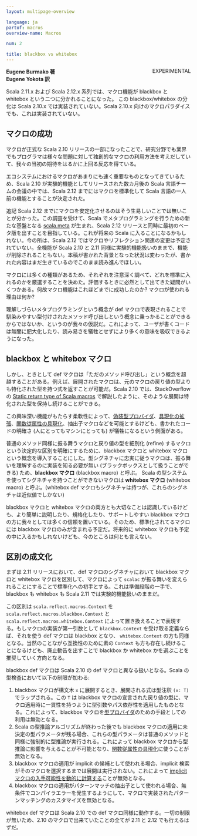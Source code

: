 ```yaml
---
layout: multipage-overview

language: ja
partof: macros
overview-name: Macros

num: 2

title: blackbox vs whitebox
---
```

<span class="tag" style="float: right;">EXPERIMENTAL</span>

**Eugene Burmako 著**<br>
**Eugene Yokota 訳**

Scala 2.11.x および Scala 2.12.x 系列では、マクロ機能が blackbox と whitebox という二つに分かれることになった。
この blackbox/whitebox の分化は Scala 2.10.x では実装されていない。Scala 2.10.x 向けのマクロパラダイスでも、これは実装されていない。

## マクロの成功

マクロが正式な Scala 2.10 リリースの一部になったことで、研究分野でも業界でもプログラマは様々な問題に対して独創的なマクロの利用方法を考えだしていて、我々の当初の期待をはるかに上回る反応を得ている。

エコシステムにおけるマクロがあまりにも速く重要なものとなってきているため、Scala 2.10 が実験的機能としてリリースされた数カ月後の Scala 言語チームの会議の中では、Scala 2.12 までにはマクロを標準化して Scala 言語の一人前の機能とすることが決定された。

<span class="label success">追記</span> Scala 2.12 までにマクロを安定化させるのはそう生易しいことでは無いことが分かった。この調査を受けて、Scala でメタプログラミングを行うための新たな基盤となる [scala.meta](https://scalameta.org) が生まれ、Scala 2.12 リリースと同時に最初のベータ版を出すことを目指している。これが将来の Scala に入ることになるかもしれない。今の所は、Scala 2.12 ではマクロやリフレクション関連の変更は予定されていない。全機能が Scala 2.10 と 2.11 同様に実験的機能扱いのままで、機能が削除されることもない。本稿が書かれた背景となった状況は変わったが、書かれた内容はまだ生きているのでこのまま読み進んでほしい。

マクロには多くの種類があるため、それぞれを注意深く調べて、どれを標準に入れるのかを厳選することを決めた。評価するときに必然として出てきた疑問がいくつかある。何故マクロ機能はこれほどまでに成功したのか? マクロが使われる理由は何か?

理解しづらいメタプログラミングという概念が def マクロで表現されることで馴染みやすい型付けされたメソッド呼び出しという概念に乗っかることができるからではないか、というのが我々の仮説だ。これによって、ユーザが書くコードは無闇に肥大化したり、読み易さを犠牲とせずにより多くの意味を吸収できるようになった。

## blackbox と whitebox マクロ

しかし、ときとして def マクロは「ただのメソッド呼び出し」という概念を超越することがある。例えば、展開されたマクロは、元のマクロの戻り値の型よりも特化された型を持つ式を返すことが可能だ。Scala 2.10 では、StackOverflow の [Static return type of Scala macros](https://stackoverflow.com/questions/13669974/static-return-type-of-scala-macros) で解説したように、そのような展開は特化された型を保持し続けることができる。

この興味深い機能がもたらす柔軟性によって、[偽装型プロバイダ](https://meta.plasm.us/posts/2013/07/11/fake-type-providers-part-2/)、[具現化の拡張](/sips/source-locations.html)、[関数従属性の具現化](/ja/overviews/macros/implicits.html#fundep_materialization)、抽出子マクロなどを可能とするけども、書かれたコードの明確さ (人にとってもマシンにとっても) が犠牲になるという側面がある。

普通のメソッド同様に振る舞うマクロと戻り値の型を細別化 (refine) するマクロという決定的な区別を明確にするために、blackbox マクロと whitebox マクロという概念を導入することにした。型シグネチャに忠実に従うマクロは、振る舞いを理解するのに実装を知る必要が無い (ブラックボックスとして扱うことができる) ため、**blackbox マクロ** (blackbox macro) と呼ぶ。
Scala の型システムを使ってシグネチャを持つことができないマクロは **whitebox マクロ** (whitebox macro) と呼ぶ。(whitebox def マクロもシグネチャは持つが、これらのシグネチャは近似値でしかない)

blackbox マクロと whitebox マクロの両方とも大切なことは認識しているけども、より簡単に説明したり、規格化したり、サポートしやすい blackbox マクロの方に我々としては多くの信頼を置いている。そのため、標準化されてるマクロには blackbox マクロのみが含まれる予定だ。将来的に whitebox マクロも予定の中に入るかもしれないけども、今のところは何とも言えない。

## 区別の成文化

まずは 2.11 リリースにおいて、def マクロのシグネチャにおいて blackbox マクロと whitebox マクロを区別して、マクロによって `scalac` が振る舞いを変えられることにすることで標準化への初手とする。これは準備段階の一手で、blackbox も whitebox も Scala 2.11 では実験的機能扱いのままだ。

この区別は `scala.reflect.macros.Context` を `scala.reflect.macros.blackbox.Context` と `scala.reflect.macros.whitebox.Context` によって置き換えることで表現する。もしマクロの実装が第一引数として `blackbox.Context` を受け取る定義ならば、それを使う def マクロは blackbox となり、 `whitebox.Context` の方も同様となる。当然のことながら互換性のために素の `Context` も方も存在し続けることになるけども、廃止勧告を出すことで blackbox か whitebox かを選ぶことを推奨していく方向となる。

blackbox def マクロは Scala 2.10 の def マクロと異なる扱いとなる。Scala の型検査において以下の制限が加わる:

1. blackbox マクロが構文木 `x` に展開するとき、展開される式は型注釈 `(x: T)` でラップされる。この `T` は blackbox マクロの宣言された戻り値の型に、マクロ適用時に一貫性を持つように型引数やパス依存性を適用したものとなる。これによって、blackbox マクロを[型プロバイダ](https://meta.plasm.us/posts/2013/07/11/fake-type-providers-part-2/)のための手段としての利用は無効となる。
1. Scala の型推論アルゴリズムが終わった後でも blackbox マクロの適用に未決定の型パラメータが残る場合、これらの型パラメータは普通のメソッドと同様に強制的に型推論が実行される。これによって blackbox マクロから型推論に影響を与えることが不可能となり、[関数従属性の具現化](/ja/overviews/macros/implicits.html#fundep_materialization)に使うことが無効となる。
1. blackbox マクロの適用が implicit の候補として使われる場合、implicit 検索がそのマクロを選択するまでは展開は実行されない。これによって [implicit マクロの入手可能性を動的に計算する](/sips/source-locations.html)ことが無効となる。
1. blackbox マクロの適用がパターンマッチの抽出子として使われる場合、無条件でコンパイラエラーを発生するようにして、マクロで実装されたパターンマッチングのカスタマイズを無効となる。

whitebox def マクロは Scala 2.10 での def マクロ同様に動作する。一切の制限が無いため、2.10 のマクロで出来ていたことの全てが 2.11 と 2.12 でも行えるはずだ。
